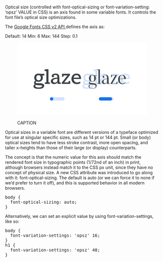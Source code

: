 
Optical size (controlled with font-optical-sizing or font-variation-setting: ‘opsz’ VALUE in CSS) is an axis found in some variable fonts. It controls the font file’s optical size optimizations. 

The [Google Fonts CSS v2 API ](https://developers.google.com/fonts/docs/css2) defines the axis as:

Default: 14     Min: 6     Max: 144     Step: 0.1

<figure>

![ALT_TEXT](images/thumbnail.svg)
<figcaption>CAPTION</figcaption>

</figure>

Optical sizes in a variable font are different versions of a typeface optimized for use at singular specific sizes, such as 14 pt or 144 pt. Small (or body) optical sizes tend to have less stroke contrast, more open spacing, and taller x-heights than those of their large (or display) counterparts. 

The concept is that the numeric value for this axis should match the rendered font size in typographic points (1/72nd of an inch) in print, although browsers instead match it to the CSS px unit, since they have no concept of physical size. A new CSS attribute was introduced to go along with it: font-optical-sizing. The default is auto (or we can force it to none if we’d prefer to turn it off), and this is supported behavior in all modern browsers.

<pre>
body {
  font-optical-sizing: auto;
}
</pre>

Alternatively, we can set an explicit value by using font-variation-settings, like so:

<pre>
body {
  font-variation-settings: 'opsz' 16;
}
h1 {
  font-variation-settings: 'opsz' 48;
}
</pre>



